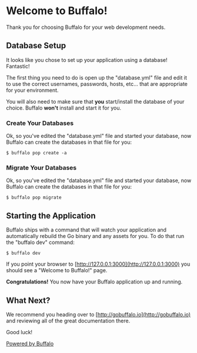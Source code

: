 # Welcome to Buffalo!

Thank you for choosing Buffalo for your web development needs.

## Database Setup

It looks like you chose to set up your application using a database! Fantastic!

The first thing you need to do is open up the "database.yml" file and edit it to use the correct usernames, passwords, hosts, etc... that are appropriate for your environment.

You will also need to make sure that **you** start/install the database of your choice. Buffalo **won't** install and start it for you.

### Create Your Databases

Ok, so you've edited the "database.yml" file and started your database, now Buffalo can create the databases in that file for you:

	$ buffalo pop create -a

### Migrate Your Databases

Ok, so you've edited the "database.yml" file and started your database, now Buffalo can create the databases in that file for you:

	$ buffalo pop migrate

## Starting the Application

Buffalo ships with a command that will watch your application and automatically rebuild the Go binary and any assets for you. To do that run the "buffalo dev" command:

	$ buffalo dev

If you point your browser to [http://127.0.0.1:3000](http://127.0.0.1:3000) you should see a "Welcome to Buffalo!" page.

**Congratulations!** You now have your Buffalo application up and running.

## What Next?

We recommend you heading over to [http://gobuffalo.io](http://gobuffalo.io) and reviewing all of the great documentation there.

Good luck!

[Powered by Buffalo](http://gobuffalo.io)
